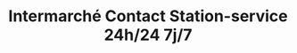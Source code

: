 ---
title: "Intermarché Contact Station-service 24h/24 7j/7"
url: /cognac/intermarche-contact-station-service-24h-24-7j-7/
shop: Lebensmittel
---
